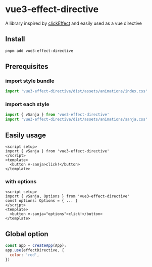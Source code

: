 # vue3-effect-directive
A library inspired by [clickEffect](https://github.com/codrops/ClickEffects) and easily used as a vue directive

## Install
```bash
pnpm add vue3-effect-directive
```

## Prerequisites

### import style bundle
```js
import 'vue3-effect-directive/dist/assets/animations/index.css'
```
### import each style
```js
import { vSanja } from 'vue3-effect-directive'
import 'vue3-effect-directive/dist/assets/animations/sanja.css'
```

## Easily usage
```vue
<script setup>
import { vSanja } from 'vue3-effect-directive'
</script>
<template>
  <button v-sanja>click!</button>
</template>
```

### with options
```vue
<script setup>
import { vSanja, Options } from 'vue3-effect-directive'
const options: Options = { ... }
</script>
<template>
  <button v-sanja="options">click!</button>
</template>
```

## Global option
```js
const app = createApp(App);
app.use(effectDirective, {
  color: 'red',
})
```